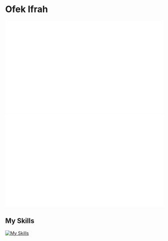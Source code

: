 # Ofek Ifrah
![](https://raw.githubusercontent.com/ofek150/github_stats/98235b6f009cc5adaa92e579c5206b34c8b97c3a/generated/overview.svg#gh-dark-mode-only)
![](https://raw.githubusercontent.com/ofek150/github_stats/0df30b04d9229facc3cf6366101d29a2f278406b/generated/languages.svg#gh-dark-mode-only)
## My Skills
[![My Skills](https://skillicons.dev/icons?i=js,ts,react,cpp,cs,c,git,nodejs,materialui,firebase,cloudflare,sqlite,mysql,unity&theme=dark)](https://skillicons.dev)
